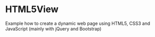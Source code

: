 # HTML5View
Example how to create a dynamic web page using HTML5, CSS3 and JavaScript (mainly with jQuery and Bootstrap)

